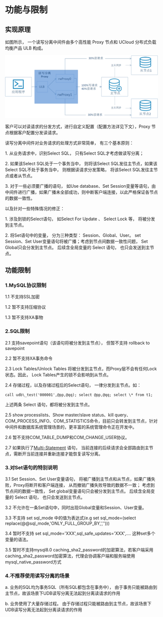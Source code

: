

# 功能与限制

## 实现原理

如图所示， 一个读写分离中间件由多个高性能 Proxy 节点和 UCloud 分布式负载均衡产品 ULB 构成。

![image](/images/rwproxy_arch.jpg)

客户可以对读请求的分发方式，进行自定义配置（配置方法详见下文），Proxy
节点根据客户配置分发读请求。

读写分离中间件对业务请求的处理方式非常简单， 有三个基本原则：

1\. 从业务请求中，识别Select SQL， 只有Select SQL才考虑做读写分离；

2\. 如果该Select SQL处于一个事务当中， 则将该Select SQL发往主节点，如果该Select SQL不处于事务当中，
则根据读请求分发策略， 将该Select SQL发往主节点或者从节点。

3\. 对于一些必须要广播的语句， 如Use database、Set
Session变量等语句，由中间件进行广播，如果广播未全部成功，则中断客户端连接，以此严格保证各节点的数据一致性。

以及针对一些特殊情况的修正：

1\. 涉及到锁的Select语句， 如Select For Update 、 Select Lock 等， 将被分发到主节点。

2\. 将Set语句中的变量， 分为三种类型： Session、Global、User。 set Session、Set
User变量语句将被广播；考虑到节点间数据一致性问题， Set Global只会分发到主节点。 后续含全局变量的
Select 语句， 也只会发送到主节点。

## 功能限制

### 1.MySQL协议限制

1.1 不支持SSL加密

1.2 暂不支持压缩协议

1.3 暂不支持XA事物

### 2.SQL限制

2.1 支持savepoint语句（该语句将被分发到主节点）， 但暂不支持 rollback to savepoint

2.2 暂不支持XA事务命令

2.3 Lock Tables/Unlock Tables 将被分发到主节点，而Proxy层不会有任何Lock状态。因此， Lock
Tables产生的锁不会影响到从节点。

2.4 存储过程，以及存储过程后的Select语句， 一律分发到主节点。如：

```
call udb\_test('000001',@pp,@qq); select @pp,@qq; select \* from t1;
```

上述两条 Select 语句，都将被分发到主节点。

2.5 show processlists、Show master/slave status、kill query、COM_PROCESS_INFO、COM_STATISTICS命令，目前只会转发到主节点，针对中间件和数据库系统管理场景的，更丰富的系统管理命令正在开发中。

2.6 暂不支持COM_TABLE_DUMP和COM_CHANGE_USER协议。

2.7 如果执行了[Multi-Statement](https://dev.mysql.com/doc/c-api/8.0/en/c-api-multiple-queries.html) 语句，
当前连接的后续请求会全部路由到主节点，需断开当前连接并重新连接才能恢复读写分离。

### 3.对Set语句的特别说明

3.1 Set Session、Set User变量语句， 将被广播到主节点和从节点，如果广播失败，Proxy将断开和客户端连接，
从而撤销广播失败导致的数据不一致； 考虑到节点间的数据一致性， Set global变量语句只会被分发到主节点。
后续含全局变量的 Select 语句， 也只会发送到主节点。

3.2 不允许在一条Set语句中，同时出现Global变量和Session、User变量。

3.3 不支持 set sql_mode 中的值为表达式(e.g set sql_mode=(select replace(@@sql_mode,'ONLY_FULL_GROUP_BY,','')))

3.4 暂时不支持 set sql_mode='XXX',sql_safe_updates='XXX',.... 这种set多个变量的语法。

3.5 暂时不支持mysql8.0 caching_sha2_password的加密算法，若客户端采用caching_sha2_password加密算法，代理会协调客户端和服务端使用mysql_native_password方式

### 4.不推荐使用读写分离的场景

a. 业务的SQL均为事务SQL（所有SQL都包含在事务中）， 由于事务只能被路由到主节点，故该场景下UDB读写分离无法起到分离读请求的作用

b. 业务使用了大量存储过程。 由于存储过程只能被路由到主节点，故该场景下UDB读写分离无法起到分离读请求的作用

